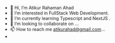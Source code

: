 - 👋 Hi, I’m Atikur Rahaman Ahad
- 👀 I’m interested in FullStack Web Development.
- 🌱 I’m currently learning Typescript and NextJS .
- 💞️ I’m looking to collaborate on ...
- 📫 How to reach me  atikurahad@gmail.com...
- 

<!---
atikurahad/atikurahad is a ✨ special ✨ repository because its `README.md` (this file) appears on your GitHub profile.
You can click the Preview link to take a look at your changes.
--->
